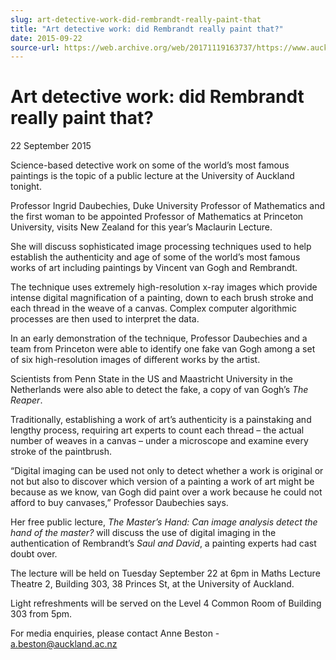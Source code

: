 ```yaml
---
slug: art-detective-work-did-rembrandt-really-paint-that
title: "Art detective work: did Rembrandt really paint that?"
date: 2015-09-22
source-url: https://web.archive.org/web/20171119163737/https://www.auckland.ac.nz/en/about/news-events-and-notices/news/news-2015/09/art-detective-work-did-rembrandt-really-paint-that.html
---
```

Art detective work: did Rembrandt really paint that?
====================================================

22 September 2015

Science-based detective work on some of the world’s most famous paintings is the topic of a public lecture at the University of Auckland tonight.

Professor Ingrid Daubechies, Duke University Professor of Mathematics and the first woman to be appointed Professor of Mathematics at Princeton University, visits New Zealand for this year’s Maclaurin Lecture.

She will discuss sophisticated image processing techniques used to help establish the authenticity and age of some of the world’s most famous works of art including paintings by Vincent van Gogh and Rembrandt.

The technique uses extremely high-resolution x-ray images which provide intense digital magnification of a painting, down to each brush stroke and each thread in the weave of a canvas. Complex computer algorithmic processes are then used to interpret the data.

In an early demonstration of the technique, Professor Daubechies and a team from Princeton were able to identify one fake van Gogh among a set of six high-resolution images of different works by the artist.

Scientists from Penn State in the US and Maastricht University in the Netherlands were also able to detect the fake, a copy of van Gogh’s _The Reaper_.

Traditionally, establishing a work of art’s authenticity is a painstaking and lengthy process, requiring art experts to count each thread – the actual number of weaves in a canvas – under a microscope and examine every stroke of the paintbrush.

“Digital imaging can be used not only to detect whether a work is original or not but also to discover which version of a painting a work of art might be because as we know, van Gogh did paint over a work because he could not afford to buy canvases,” Professor Daubechies says.

Her free public lecture, _The Master’s Hand: Can image analysis detect the hand of the master?_ will discuss the use of digital imaging in the authentication of Rembrandt’s _Saul and David_, a painting experts had cast doubt over.

The lecture will be held on Tuesday September 22 at 6pm in Maths Lecture Theatre 2, Building 303, 38 Princes St, at the University of Auckland.

Light refreshments will be served on the Level 4 Common Room of Building 303 from 5pm.

For media enquiries, please contact Anne Beston - [a.beston@auckland.ac.nz](mailto:a.beston@auckland.ac.nz)
